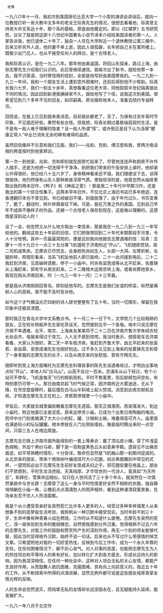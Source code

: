      友情 

   一九八○年十一月，我初次到美国哥伦比亚大学一个小型的演讲会讲话后，就向一位教授打听一哥大教中文多年的老龙王际真先生的情况，很想去看看他，际真曾主持哥大中文系达十年，那个系的基础，原是由他奠定的。即以《红楼梦》五书研究而，议论了就是把这部十八世纪中国著名小说节译本介绍给美国读者的第一人。人家告诉我，他已退休二十年了，独自一人住在大学附近一个退休教授公寓三楼中，后来又听另外人说，他的妻不幸上逝，因此人很孤僻，长年把自己关在寓所楼上，既极少出门见人，也从不接受任何人的拜访，是个古怪老人。

   我和际真认识，是在一九二八年。那年他由美返国，将回山东探亲，路过上海，由徐志摩先生介绍我们认识的。此后曾继续通信。我每次出了新书，就给他寄一本去。我不识英语，当时寄信用的信封，全部是他写好由美国寄我的。一九二九到一九三一年间，我和一个朋友生活上遭到意外困难时，还前后得到他不少帮助。际真长我六七岁，我们一别五十余年，真想看看这位老大哥，同他叙叙半世纪隔离彼此不同的情况。因此回到新港我姨妹家不久，就给他写了个信，说我这次到美国。很希望见到几个多年不见的旧友，如邓嗣禹、房兆楹和他本人。准备去纽约专诚拜访。

   回信说，在报上已见到我来美消息。目前彼此都老了，丑了，为保有过去年青时节印象，不见面还好些。果然有些古怪。但我想，际真长期过着极端孤寂的生活，是不是有一般人难于理解的隐衷？且一般人所谓“怪”，或许倒正是目下认为活得“健康正常人”中业已消失无余的稀有难得的品质。

   虽然回信像并不乐意和我们见面，我们——兆和、充和、傅汉思和我，曾两次电话相约两度按时到他家拜访。 

   第一次一到他家，兆和、充和即刻就在厨房忙起来了。尽管他连连声称厨房不许外人插手，还是为他把一切洗得干干净净。到把我们带来的午饭安排上桌时，他却承认作得很好。他已经八十五六岁了，身体精神看来还不错。我们随便谈下去，谈得很愉快。他仍然保有山东人那种爽直淳厚气质。使我惊讶的是，他竟忽然从抽屉里取出我的两本旧作，《鸭子》和《神巫之爱》！那是我二十年代中早期习作，还是我出的第一个综合性集子。这两本早年旧作，不仅北京上海旧书店已多年绝迹，连香港翻印本也不曾见到。书已经破旧不堪，封面脱落了，由于年代过久，书页变黄了，脆了，翻动时，碎片碎屑直往下掉。可是，能在万里之外的美国，见到自己早年不成熟不像样子的作品，还被一个古怪老人保存到现在，这是难以理解的，这感情是深刻动人的！

   谈了一会，他忽然又从什么地方取出一束信来，那是我在一九二八到一九三一年写给他的。翻阅这些五十年前的旧信，它们把我带回到二十年代末期那段岁月里，令人十分怅惘。其中一页最最简短的，便是这封我向他报告志摩遇难的信：际真：志摩十一月十九日十一点三十五分乘飞机撞死于济南附近“开山”。飞机随即焚烧，故二司机成焦炭。志摩衣已尽焚去，全身颜色尚如生人，头部一大洞，左臂折断，左腿折碎，照情形看来，当系飞机坠地前人即已毙命。二十一此间接到电后，二十二我赶到济南，见其破碎遗骸，停于一小庙中。时尚有梁思成等从北平赶来，张嘉铸从上海赶来，郭有守从南京赶来。二十二晚棺木运南京转上海，或者尚葬他家乡。我现在刚从济南回来，时〔一九三一年十一月〕二十三早晨。

   那是我从济南刚刚回青岛，即刻给他写的。志摩先生是我们友谊的桥梁，纵然是痛剜人心的恶耗，我不能不及时告诉他。 

   如今这个才气横溢光芒四射的诗人辞世整整有了五十年。当时一切情形，保留在我印象中还极其清楚。 

   那时我正在青岛大学中文系教点书。十一月二十一日下午，文学院几个比较相熟的朋友，正在校长杨振声先生家吃茶谈天，忽然接到北平一个急电。电中只说志摩在济南不幸遇难，北平、南京、上海亲友某某将于二十二日在济南齐鲁大学朱经农校长处会齐。电报来得过于突兀，人人无不感到惊愕。我当时表示，想搭夜车去济南看看，大家认为很好。第二天一早车抵济南，我赶到齐鲁大学，由北平赶来的张奚若、金岳霖、梁思成诸先生也刚好到达。过不多久又见到上海来的张嘉铸先生和穿了一身孝服的志摩先生的长子，以及从南京来的张慰慈、郭有守两先生。

   随即听到受上海方面嘱托为志摩先生料理丧事的陈先生谈遇难经过，才明白出事地点叫“开山”，本地人叫“白马山”。山高不会过一百米。京浦车从山下经过，有个小站可不停车。飞机是每天飞行的邮航班机，平时不售客票，但后舱邮包间空处，有特别票仍可带一人。那日由南京起飞时气候正常，因济南附近大雾迷途，无从下降，在市空盘旋移时，最后撞在白马山半斜坡上起火焚烧。消息到达南京邮航总局，才知道志摩先生正在机上。灵柩暂停城里一个小庙中。

   早饭后，大家就去城里偏街瞻看志摩先生遗容。那天正值落雨，雨渐落渐大，到达小庙时，附近地面已全是泥浆。原来这停灵小庙，已成为个出售日用陶器的堆店。院坪中分门别类搁满了大大小小的缸、罐、沙锅和土碗，堆叠得高可齐人。庙里面也满是较小的坛坛罐罐。棺木停放在入门左侧贴墙处，像是临时腾出来的一点空间，只容三五人在棺边周旋。

   志摩先生已换上济南市面所能得到的一套上等寿衣：戴了顶瓜皮小帽，穿了件浅蓝色绸袍，外加个黑纱马褂，脚下是一双粉底黑色云头如意寿字鞋。遗容见不出痛苦痕迹，如平常熟睡时情形，十分安详。致命伤显然是飞机触山那一刹那间促成的。从北京来的朋友，带来个用铁树叶编成径尺大小花圈，如古希腊雕刻中常见的式样，一望而知必出于志摩先生生前好友思成夫妇之手。把花圈安置在棺盖上，朋友们不禁想到，平时生龙活虎般、天真纯厚、才华惊世的一代诗人，竟真如“为天所忌”，和拜伦、雪莱命运相似，仅只在人世间活了三十多个年头，就突然在一次偶然事故中与世长辞！志摩穿了这么一身与平时性情爱好全然不相称的衣服，独自静悄悄躺在小庙一角，让檐前点点滴滴愁人的雨声相伴，看到这种凄清寂寞景象，在场亲友忍不住人人热泪盈眶。

   我是个从小遭受至亲好友突然死亡比许多人更多的人，经受过多种多样城里人从来想象不到的恶梦般生活考验，我照例从一种沉默中接受现实。当时年龄不到三十岁，生命中像有种青春火焰在燃烧，工作时从不知道什么疲倦。志摩先生突然的死亡，深一层体验到生命的脆弱倏忽，自然使我感到分外沉重。觉得相熟不过五六年的志摩先生，对我工作的鼓励和赞赏所产生的深刻作用，再无一个别的师友能够代替，因此当时显得格外沉默，始终不说一句话。后来也从不写过什么带感情的悼念文章。只希望把他对我的一切好意热忱，反映到今后工作中，成为一个永久牢靠的支柱，在任何困难情况下，都不灰心丧气。对人对事的态度，也能把志摩先生为人的热忱坦白和平等待人的希有好处，加以转化扩大到各方面去，形成长远持久的影响。因为我深深相信，在任何一种社会中，这种对人坦白无私的关心友情，都能产生良好作用，从而鼓舞人抵抗困难，克服困难，具有向上向前意义的。我近五十年的工作，从不断探索中所得的点滴进展，显然无例外都可说是这些朋友纯厚真挚友情光辉的反映。

   人的生命会忽然泯灭，而纯挚无私的友情却长远坚固永在，且无疑能持久延续，能发展扩大。 

   一九八一年八月于北京作 

